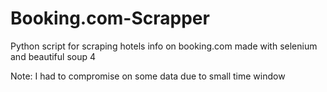 # Booking.com-Scrapper
Python script for scraping hotels info on booking.com
made with selenium and beautiful soup 4

Note: I had to compromise on some data due to small time window
